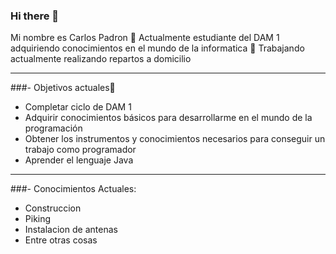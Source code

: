 ### Hi there 👋
Mi nombre es Carlos Padron
🌱 Actualmente estudiante del DAM 1 adquiriendo conocimientos en el mundo de la informatica
🔭 Trabajando actualmente realizando repartos a domicilio  
***
###- Objetivos actuales🤔
  * Completar ciclo de DAM 1
  * Adquirir conocimientos básicos para desarrollarme en el mundo de la programación
  * Obtener los instrumentos y conocimientos necesarios para conseguir un trabajo como programador
  * Aprender el lenguaje Java

***
###- Conocimientos Actuales:
  * Construccion 
  * Piking 
  * Instalacion de antenas
  * Entre otras cosas 
  

  
  
  


<!--
**razielgood/razielgood** is a ✨ _special_ ✨ repository because its `README.md` (this file) appears on your GitHub profile.

Here are some ideas to get you started:

- 🔭 I’m currently working on delivery
- 🌱 I’m currently learning ...
- 👯 I’m looking to collaborate on ...
- 🤔 I’m looking for help with ..
- 💬 Ask me about ...
- 📫 How to reach me: ...
- 😄 Pronouns: ...
- ⚡ Fun fact: ...
-->
